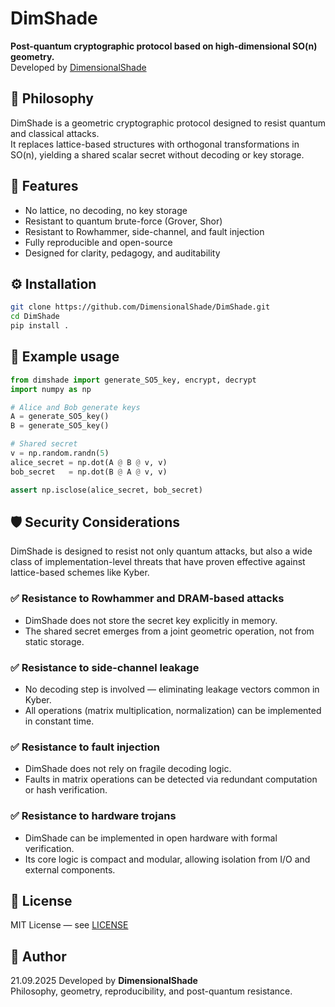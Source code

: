 # DimShade
**Post-quantum cryptographic protocol based on high-dimensional SO(n) geometry.**  
Developed by [DimensionalShade](https://github.com/DimensionalShade)

## 📐 Philosophy
DimShade is a geometric cryptographic protocol designed to resist quantum and classical attacks.  
It replaces lattice-based structures with orthogonal transformations in SO(n), yielding a shared scalar secret without decoding or key storage.

## 🔐 Features
- No lattice, no decoding, no key storage  
- Resistant to quantum brute-force (Grover, Shor)  
- Resistant to Rowhammer, side-channel, and fault injection  
- Fully reproducible and open-source  
- Designed for clarity, pedagogy, and auditability

## ⚙️ Installation
```bash
git clone https://github.com/DimensionalShade/DimShade.git
cd DimShade
pip install .
```

## 🧪 Example usage
```python
from dimshade import generate_SO5_key, encrypt, decrypt
import numpy as np

# Alice and Bob generate keys
A = generate_SO5_key()
B = generate_SO5_key()

# Shared secret
v = np.random.randn(5)
alice_secret = np.dot(A @ B @ v, v)
bob_secret   = np.dot(B @ A @ v, v)

assert np.isclose(alice_secret, bob_secret)
```

## 🛡️ Security Considerations
DimShade is designed to resist not only quantum attacks, but also a wide class of implementation-level threats that have proven effective against lattice-based schemes like Kyber.

### ✅ Resistance to Rowhammer and DRAM-based attacks
- DimShade does not store the secret key explicitly in memory.  
- The shared secret emerges from a joint geometric operation, not from static storage.

### ✅ Resistance to side-channel leakage
- No decoding step is involved — eliminating leakage vectors common in Kyber.  
- All operations (matrix multiplication, normalization) can be implemented in constant time.

### ✅ Resistance to fault injection
- DimShade does not rely on fragile decoding logic.  
- Faults in matrix operations can be detected via redundant computation or hash verification.

### ✅ Resistance to hardware trojans
- DimShade can be implemented in open hardware with formal verification.  
- Its core logic is compact and modular, allowing isolation from I/O and external components.

## 📜 License
MIT License — see [LICENSE](LICENSE)

## 🧠 Author
21.09.2025
Developed by **DimensionalShade**  
Philosophy, geometry, reproducibility, and post-quantum resistance.
